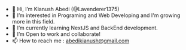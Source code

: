 - 👋 Hi, I’m Kianush Abedi (@Lavenderer1375)
- 👀 I’m interested in Programing and Web Developing and I'm growing more in this field.
- 🌱 I’m currently learning NextJS and BackEnd development.
- 💞️ I’m Open to work and collaborate!
- 📫 How to reach me : abedikianush@gmail.com

<!---
Lavenderer1375/Lavenderer1375 is a ✨ special ✨ repository because its `README.md` (this file) appears on your GitHub profile.
You can click the Preview link to take a look at your changes.
--->
